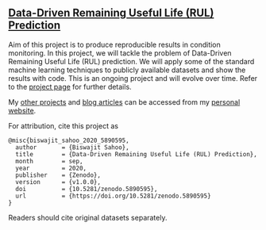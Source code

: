 ## [Data-Driven Remaining Useful Life (RUL) Prediction](https://biswajitsahoo1111.github.io/rul_codes_open/)

Aim of this project is to produce reproducible results in condition monitoring. In this project, we will tackle the problem of Data-Driven Remaining Useful Life (RUL) prediction. We will apply some of the standard machine learning techniques to publicly available datasets and show the results with code. This is an ongoing project and will evolve over time. Refer to the [project page](https://biswajitsahoo1111.github.io/rul_codes_open/) for further details.

My [other projects](https://biswajitsahoo1111.github.io/project/) and [blog articles](https://biswajitsahoo1111.github.io/categories/blog/) can be accessed from my [personal website](https://biswajitsahoo1111.github.io/).

For attribution, cite this project as
```
@misc{biswajit_sahoo_2020_5890595,
  author       = {Biswajit Sahoo},
  title        = {Data-Driven Remaining Useful Life (RUL) Prediction},
  month        = sep,
  year         = 2020,
  publisher    = {Zenodo},
  version      = {v1.0.0},
  doi          = {10.5281/zenodo.5890595},
  url          = {https://doi.org/10.5281/zenodo.5890595}
}
```
Readers should cite original datasets separately.
